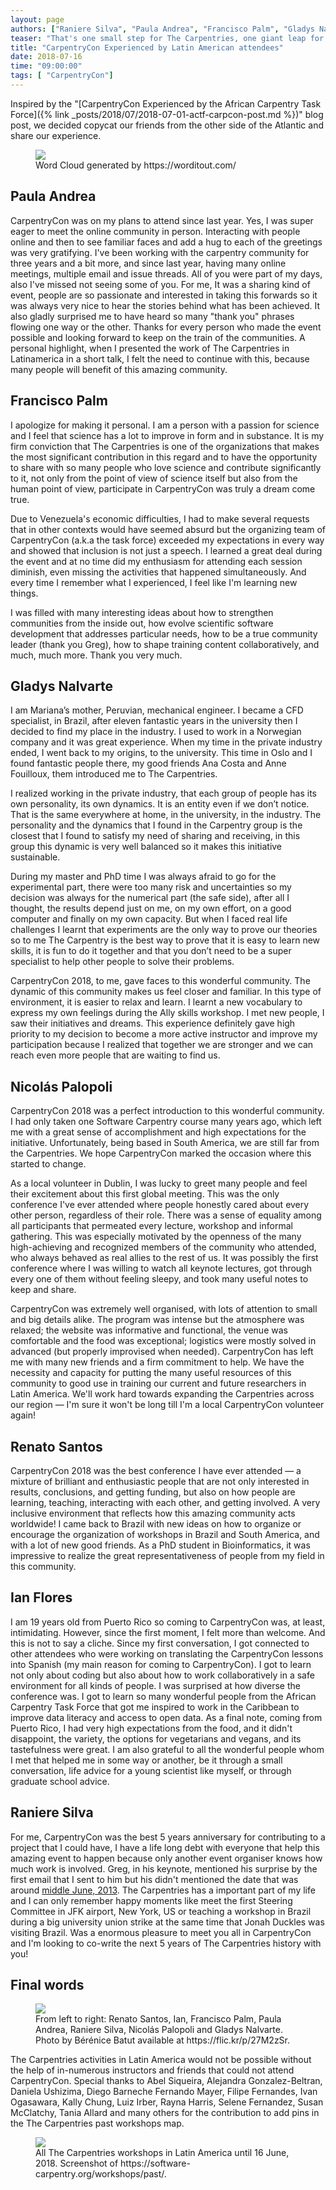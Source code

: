 ```yaml
---
layout: page
authors: ["Raniere Silva", "Paula Andrea", "Francisco Palm", "Gladys Nalvarte", "Nicolás Palopoli", "Renato Santos", "Ian Flores"]
teaser: "That's one small step for The Carpentries, one giant leap for Latin America."
title: "CarpentryCon Experienced by Latin American attendees"
date: 2018-07-16
time: "09:00:00"
tags: [ "CarpentryCon"]
---
```


Inspired by the "[CarpentryCon Experienced by the African Carpentry Task Force]({% link _posts/2018/07/2018-07-01-actf-carpcon-post.md %})" blog post,
we decided copycat our friends from the other side of the Atlantic
and share our experience.

<figure markdown="0">
<img src="{% link images/blog/2018/07/carpentrycon-la-word-cloud.png %}">
<figcaption>Word Cloud generated by https://worditout.com/</figcaption>
</figure>

## Paula Andrea

CarpentryCon was on my plans to attend since last year.
Yes, I was super eager to meet the online community in person.
Interacting with people online
and then to see familiar faces
and add a hug to each of the greetings was very gratifying.
I've been working with the carpentry community for three years and a bit more,
and since last year, having many online meetings, multiple email and issue threads.
All of you were part of my days,
also I've missed not seeing some of you.
For me, It was a sharing kind of event, people are so passionate
and interested in taking this forwards
so it was always very nice to hear the stories behind what has been achieved.
It also gladly surprised me to have heard so many "thank you" phrases flowing one way or the other.
Thanks for every person who made the event possible
and looking forward to keep on the train of the communities.
A personal highlight,
when I presented the work of The Carpentries in Latinamerica in a short talk,
I felt the need to continue with this,
because many people will benefit of this amazing community.

## Francisco Palm

I apologize for making it personal.
I am a person with a passion for science
and I feel that science has a lot to improve in form and in substance.
It is my firm conviction that The Carpentries is one of the organizations that makes the most significant contribution in this regard
and to have the opportunity to share with so many people who love science
and contribute significantly to it,
not only from the point of view of science itself
but also from the human point of view,
participate in CarpentryCon was truly a dream come true.

Due to Venezuela's economic difficulties,
I had to make several requests that in other contexts would have seemed absurd
but the organizing team of CarpentryCon (a.k.a the task force)
exceeded my expectations in every way 
and showed that inclusion is not just a speech.
I learned a great deal during the event
and at no time did my enthusiasm for attending each session diminish,
even missing the activities that happened simultaneously.
And every time I remember what I experienced,
I feel like I'm learning new things.

I was filled with many interesting ideas about how to strengthen communities from the inside out,
how evolve scientific software development that addresses particular needs,
how to be a true community leader (thank you Greg),
how to shape training content collaboratively,
and much, much more.
Thank you very much.

## Gladys Nalvarte

I am Mariana’s mother, Peruvian, mechanical engineer.
I became a CFD specialist, in Brazil,
after eleven fantastic years in the university then I decided to find my place in the industry.
I used to work in a Norwegian company and it was great experience.
When my time in the private industry ended,
I went back to my origins, to the university.
This time in Oslo and I found fantastic people there,
my good friends Ana Costa and Anne Fouilloux,
them introduced me to The Carpentries.

I realized working in the private industry,
that each group of people has its own personality, its own dynamics.
It is an entity even if we don’t notice.
That is the same everywhere at home, in the university, in the industry.
The personality and the dynamics that I found in the Carpentry group is the closest that I found to satisfy my need of sharing and receiving,
in this group this dynamic is very well balanced so it makes this initiative sustainable.

During my master and PhD time I was always afraid to go for the experimental part,
there were too many risk and uncertainties so my decision was always for the numerical part (the safe side),
after all I thought, the results depend just on me, on my own effort, on a good computer and finally on my own capacity.
But when I faced real life challenges
I learnt that experiments are the only way to prove our theories
so to me The Carpentry is the best way to prove that it is easy to learn new skills,
it is fun to do it together
and that you don’t need to be a super specialist to help other people to solve their problems. 

CarpentryCon 2018, to me, gave faces to this wonderful community.
The dynamic of this community makes us feel closer and familiar.
In this type of environment, it is easier to relax and learn.
I learnt a new vocabulary to express my own feelings during the Ally skills workshop.
I met new people,
I saw their initiatives and dreams.
This experience definitely gave high priority to my decision to become a more active instructor
and improve my participation because I realized that together we are stronger
and we can reach even more people that are waiting to find us.

## Nicolás Palopoli

CarpentryCon 2018 was a perfect introduction to this wonderful community.
I had only taken one Software Carpentry course many years ago,
which left me with a great sense of accomplishment
and high expectations for the initiative.
Unfortunately, being based in South America,
we are still far from the Carpentries.
We hope CarpentryCon marked the occasion where this started to change.

As a local volunteer in Dublin,
I was lucky to greet many people
and feel their excitement about this first global meeting.
This was the only conference I've ever attended
where people honestly cared about every other person,
regardless of their role.
There was a sense of equality among all participants that permeated every lecture, workshop and informal gathering.
This was especially motivated by the openness of the many high-achieving
and recognized members of the community who attended,
who always behaved as real allies to the rest of us.
It was possibly the first conference where I was willing to watch all keynote lectures,
got through every one of them without feeling sleepy,
and took many useful notes to keep and share.

CarpentryCon was extremely well organised,
with lots of attention to small and big details alike.
The program was intense but the atmosphere was relaxed;
the website was informative and functional,
the venue was comfortable and the food was exceptional;
logistics were mostly solved in advanced (but properly improvised when needed).
CarpentryCon has left me with many new friends
and a firm commitment to help.
We have the necessity and capacity for putting the many useful resources of this community
to good use in training our current
and future researchers in Latin America.
We'll work hard towards expanding the Carpentries across our region — I'm sure it won't be long till I'm a local CarpentryCon volunteer again!​

## Renato Santos

CarpentryCon 2018 was the best conference I have ever attended — a mixture of brilliant
and enthusiastic people that are not only interested in results, conclusions, and getting funding,
but also on how people are learning, teaching, interacting with each other, and getting involved.
A very inclusive environment that reflects how this amazing community acts worldwide!
I came back to Brazil with new ideas on how to organize
or encourage the organization of workshops in Brazil and South America,
and with a lot of new good friends.
As a PhD student in Bioinformatics,
it was impressive to realize the great representativeness of people from my field in this community.

## Ian Flores

I am 19 years old from Puerto Rico so coming to CarpentryCon was, at least, intimidating.
However, since the first moment,
I felt more than welcome.
And this is not to say a cliche.
Since my first conversation,
I got connected to other attendees who were working on translating the CarpentryCon lessons into Spanish
(my main reason for coming to CarpentryCon).
I got to learn not only about coding
but also about how to work collaboratively in a safe environment
for all kinds of people.
I was surprised at how diverse the conference was.
I got to learn so many wonderful people from the African Carpentry Task Force
that got me inspired to work in the Caribbean
to improve data literacy and access to open data.
As a final note, coming from Puerto Rico,
I had very high expectations from the food,
and it didn't disappoint,
the variety, the options for vegetarians and vegans,
and its tastefulness were great.
I am also grateful to all the wonderful people whom I met
that helped me in some way or another,
be it through a small conversation,
life advice for a young scientist like myself,
or through graduate school advice.

## Raniere Silva

For me,
CarpentryCon was the best 5 years anniversary for contributing to a project that I could have,
I have a life long debt with everyone that help this amazing event to happen
because only another event organiser knows how much work is involved.
Greg, in his keynote, mentioned his surprise by the first email that I sent to him
but his didn't mentioned the date that was around [middle June, 2013](https://blog.mozilla.org/blog/2013/06/14/5992/).
The Carpentries has a important part of my life
and I can only remember happy moments
like meet the first Steering Committee in JFK airport, New York, US
or teaching a workshop in Brazil during a big university union strike
at the same time that Jonah Duckles was visiting Brazil.
Was a enormous pleasure to meet you all in CarpentryCon
and I'm looking to co-write the next 5 years of The Carpentries history with you!

## Final words

<figure markdown="0">
<img src="{% link images/blog/2018/07/carpentrycon-la-people.png %}">
<figcaption>From left to right: Renato Santos, Ian, Francisco Palm, Paula Andrea, Raniere Silva, Nicolás Palopoli and Gladys Nalvarte. Photo by Bérénice Batut available at https://flic.kr/p/27M2zSr.</figcaption>
</figure>

The Carpentries activities in Latin America
would not be possible without the help of in-numerous
instructors and friends that could not attend CarpentryCon.
Special thanks to
Abel Siqueira,
Alejandra Gonzalez-Beltran,
Daniela Ushizima,
Diego Barneche
Fernando Mayer,
Filipe Fernandes,
Ivan Ogasawara,
Kally Chung,
Luiz Irber,
Rayna Harris,
Selene Fernandez,
Susan McClatchy,
Tania Allard
and many others
for the contribution to add pins in the The Carpentries past workshops map.

<figure markdown="0">
<img src="{% link images/blog/2018/07/carpentrycon-la-map.png %}">
<figcaption>All The Carpentries workshops in Latin America until 16 June, 2018. Screenshot of https://software-carpentry.org/workshops/past/.</figcaption>
</figure>